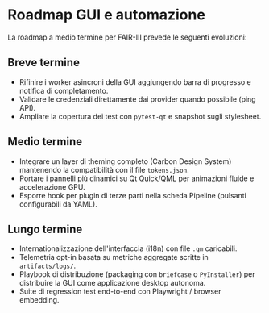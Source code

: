 # Roadmap GUI e automazione

La roadmap a medio termine per FAIR-III prevede le seguenti evoluzioni:

## Breve termine

- Rifinire i worker asincroni della GUI aggiungendo barra di progresso e
  notifica di completamento.
- Validare le credenziali direttamente dai provider quando possibile (ping API).
- Ampliare la copertura dei test con `pytest-qt` e snapshot sugli stylesheet.

## Medio termine

- Integrare un layer di theming completo (Carbon Design System) mantenendo la
  compatibilità con il file `tokens.json`.
- Portare i pannelli più dinamici su Qt Quick/QML per animazioni fluide e
  accelerazione GPU.
- Esporre hook per plugin di terze parti nella scheda Pipeline (pulsanti
  configurabili da YAML).

## Lungo termine

- Internationalizzazione dell'interfaccia (i18n) con file `.qm` caricabili.
- Telemetria opt-in basata su metriche aggregate scritte in `artifacts/logs/`.
- Playbook di distribuzione (packaging con `briefcase` o `PyInstaller`) per
  distribuire la GUI come applicazione desktop autonoma.
- Suite di regression test end-to-end con Playwright / browser embedding.
